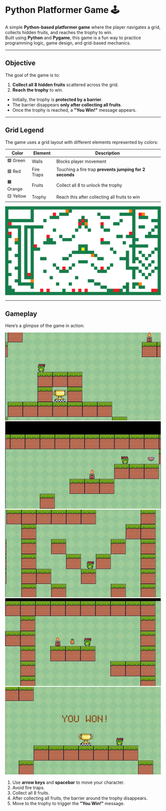 # Python Platformer Game 🕹️

A simple **Python-based platformer game** where the player navigates a grid, collects hidden fruits, and reaches the trophy to win.  
Built using **Python** and **Pygame**, this game is a fun way to practice programming logic, game design, and grid-based mechanics.

---

## Objective

The goal of the game is to:

1. **Collect all 8 hidden fruits** scattered across the grid.
2. **Reach the trophy** to win.

- Initially, the trophy is **protected by a barrier**.
- The barrier disappears **only after collecting all fruits**.
- Once the trophy is reached, a **"You Win!"** message appears.

---

## Grid Legend

The game uses a grid layout with different elements represented by colors:

| Color     | Element    | Description                                             |
| --------- | ---------- | ------------------------------------------------------- |
| 🟩 Green  | Walls      | Blocks player movement                                  |
| 🟥 Red    | Fire Traps | Touching a fire trap **prevents jumping for 2 seconds** |
| 🟧 Orange | Fruits     | Collect all 8 to unlock the trophy                      |
| 🟨 Yellow | Trophy     | Reach this after collecting all fruits to win           |

![Grid Example](Pics/grid.png)

---

## Gameplay

Here’s a glimpse of the game in action:

![Game1](Pics/1.jpg)
![Game2](Pics/2.jpg)
![Game3](Pics/5.jpg)
![Game4](Pics/7.jpg)
![Game5](Pics/6.jpg)

1. Use **arrow keys** and **spacebar** to move your character.
2. Avoid fire traps.
3. Collect all 8 fruits.
4. After collecting all fruits, the barrier around the trophy disappears.
5. Move to the trophy to trigger the **"You Win!"** message.
